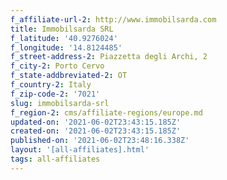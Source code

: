 ```yaml
---
f_affiliate-url-2: http://www.immobilsarda.com
title: Immobilsarda SRL
f_latitude: '40.9276024'
f_longitude: '14.8124485'
f_street-address-2: Piazzetta degli Archi, 2­
f_city-2: Porto Cervo­
f_state-addbreviated-2: OT­
f_country-2: Italy
f_zip-code-2: '7021'
slug: immobilsarda-srl
f_region-2: cms/affiliate-regions/europe.md
updated-on: '2021-06-02T23:43:15.185Z'
created-on: '2021-06-02T23:43:15.185Z'
published-on: '2021-06-02T23:48:16.338Z'
layout: '[all-affiliates].html'
tags: all-affiliates
---
```




